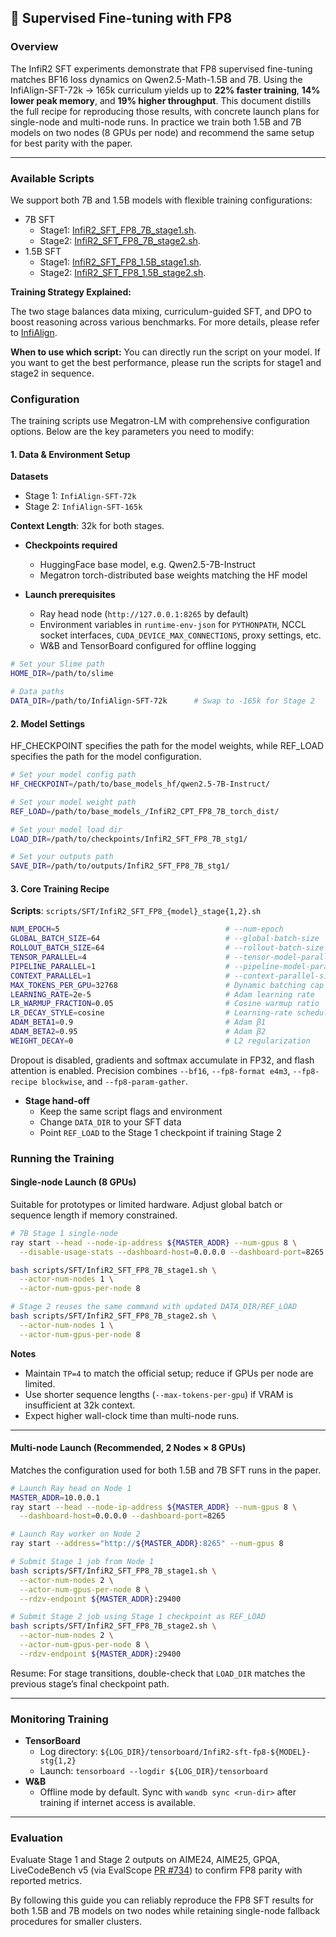 ## 🤖 Supervised Fine-tuning with FP8

### Overview
The InfiR2 SFT experiments demonstrate that FP8 supervised fine-tuning matches BF16 loss dynamics on Qwen2.5-Math-1.5B and 7B. Using the InfiAlign-SFT-72k → 165k curriculum yields up to **22% faster training**, **14% lower peak memory**, and **19% higher throughput**. This document distills the full recipe for reproducing those results, with concrete launch plans for single-node and multi-node runs. In practice we train both 1.5B and 7B models on two nodes (8 GPUs per node) and recommend the same setup for best parity with the paper.

---

### Available Scripts

We support both 7B and 1.5B models with flexible training configurations:

- 7B SFT
  - Stage1: [InfiR2_SFT_FP8_7B_stage1.sh](../scripts/SFT/InfiR2_SFT_FP8_7B_stage1.sh).
  - Stage2: [InfiR2_SFT_FP8_7B_stage2.sh](../scripts/SFT/InfiR2_SFT_FP8_7B_stage2.sh).
- 1.5B SFT
  - Stage1: [InfiR2_SFT_FP8_1.5B_stage1.sh](../scripts/SFT/InfiR2_SFT_FP8_1.5B_stage1.sh).
  - Stage2: [InfiR2_SFT_FP8_1.5B_stage2.sh](../scripts/SFT/InfiR2_SFT_FP8_1.5B_stage2.sh).


**Training Strategy Explained:**

The two stage balances data mixing, curriculum-guided SFT, and DPO to boost reasoning across various benchmarks. For more details, please refer to [InfiAlign](https://arxiv.org/abs/2508.05496).

**When to use which script:**
You can directly run the script on your model. If you want to get the best performance, please run the scripts for stage1 and stage2 in sequence.

### Configuration

The training scripts use Megatron-LM with comprehensive configuration options. Below are the key parameters you need to modify:

#### 1. Data & Environment Setup
**Datasets**  
- Stage 1: `InfiAlign-SFT-72k`
- Stage 2: `InfiAlign-SFT-165k`

**Context Length**: 32k for both stages.
- **Checkpoints required**  
  - HuggingFace base model, e.g. Qwen2.5-7B-Instruct  
  - Megatron torch-distributed base weights matching the HF model  

- **Launch prerequisites**  
  - Ray head node (`http://127.0.0.1:8265` by default)  
  - Environment variables in `runtime-env-json` for `PYTHONPATH`, NCCL socket interfaces, `CUDA_DEVICE_MAX_CONNECTIONS`, proxy settings, etc.  
  - W&B and TensorBoard configured for offline logging

```bash 
# Set your Slime path
HOME_DIR=/path/to/slime 

# Data paths
DATA_DIR=/path/to/InfiAlign-SFT-72k      # Swap to -165k for Stage 2
```

#### 2. Model Settings

HF_CHECKPOINT specifies the path for the model weights, while REF_LOAD specifies the path for the model configuration.

```bash
# Set your model config path
HF_CHECKPOINT=/path/to/base_models_hf/qwen2.5-7B-Instruct/

# Set your model weight path
REF_LOAD=/path/to/base_models_/InfiR2_CPT_FP8_7B_torch_dist/

# Set your model load dir
LOAD_DIR=/path/to/checkpoints/InfiR2_SFT_FP8_7B_stg1/

# Set your outputs path
SAVE_DIR=/path/to/outputs/InfiR2_SFT_FP8_7B_stg1/
```

#### 3. Core Training Recipe
**Scripts**: `scripts/SFT/InfiR2_SFT_FP8_{model}_stage{1,2}.sh`

```bash
NUM_EPOCH=5                                     # --num-epoch
GLOBAL_BATCH_SIZE=64                            # --global-batch-size
ROLLOUT_BATCH_SIZE=64                           # --rollout-batch-size
TENSOR_PARALLEL=4                               # --tensor-model-parallel-size
PIPELINE_PARALLEL=1                             # --pipeline-model-parallel-size
CONTEXT_PARALLEL=1                              # --context-parallel-size
MAX_TOKENS_PER_GPU=32768                        # Dynamic batching cap
LEARNING_RATE=2e-5                              # Adam learning rate
LR_WARMUP_FRACTION=0.05                         # Cosine warmup ratio
LR_DECAY_STYLE=cosine                           # Learning-rate scheduler
ADAM_BETA1=0.9                                  # Adam β1
ADAM_BETA2=0.95                                 # Adam β2
WEIGHT_DECAY=0                                  # L2 regularization
```

Dropout is disabled, gradients and softmax accumulate in FP32, and flash attention is enabled. Precision combines `--bf16`, `--fp8-format e4m3`, `--fp8-recipe blockwise`, and `--fp8-param-gather`.
- **Stage hand-off**  
  - Keep the same script flags and environment  
  - Change `DATA_DIR` to your SFT data
  - Point `REF_LOAD` to the Stage 1 checkpoint if training Stage 2


### Running the Training 

#### Single-node Launch (8 GPUs)
Suitable for prototypes or limited hardware. Adjust global batch or sequence length if memory constrained.

```bash
# 7B Stage 1 single-node
ray start --head --node-ip-address ${MASTER_ADDR} --num-gpus 8 \
  --disable-usage-stats --dashboard-host=0.0.0.0 --dashboard-port=8265

bash scripts/SFT/InfiR2_SFT_FP8_7B_stage1.sh \
  --actor-num-nodes 1 \
  --actor-num-gpus-per-node 8

# Stage 2 reuses the same command with updated DATA_DIR/REF_LOAD
bash scripts/SFT/InfiR2_SFT_FP8_7B_stage2.sh \
  --actor-num-nodes 1 \
  --actor-num-gpus-per-node 8
```

**Notes**
- Maintain `TP=4` to match the official setup; reduce if GPUs per node are limited.  
- Use shorter sequence lengths (`--max-tokens-per-gpu`) if VRAM is insufficient at 32k context.  
- Expect higher wall-clock time than multi-node runs.

---

#### Multi-node Launch (Recommended, 2 Nodes × 8 GPUs)
Matches the configuration used for both 1.5B and 7B SFT runs in the paper.

```bash
# Launch Ray head on Node 1
MASTER_ADDR=10.0.0.1
ray start --head --node-ip-address ${MASTER_ADDR} --num-gpus 8 \
  --dashboard-host=0.0.0.0 --dashboard-port=8265

# Launch Ray worker on Node 2
ray start --address="http://${MASTER_ADDR}:8265" --num-gpus 8

# Submit Stage 1 job from Node 1
bash scripts/SFT/InfiR2_SFT_FP8_7B_stage1.sh \
  --actor-num-nodes 2 \
  --actor-num-gpus-per-node 8 \
  --rdzv-endpoint ${MASTER_ADDR}:29400

# Submit Stage 2 job using Stage 1 checkpoint as REF_LOAD
bash scripts/SFT/InfiR2_SFT_FP8_7B_stage2.sh \
  --actor-num-nodes 2 \
  --actor-num-gpus-per-node 8 \
  --rdzv-endpoint ${MASTER_ADDR}:29400
```

Resume: For stage transitions, double-check that `LOAD_DIR` matches the previous stage’s final checkpoint path.

---

### Monitoring Training

- **TensorBoard**  
  - Log directory: `${LOG_DIR}/tensorboard/InfiR2-sft-fp8-${MODEL}-stg{1,2}`  
  - Launch: `tensorboard --logdir ${LOG_DIR}/tensorboard`
- **W&B**  
  - Offline mode by default. Sync with `wandb sync <run-dir>` after training if internet access is available.

---

### Evaluation

Evaluate Stage 1 and Stage 2 outputs on AIME24, AIME25, GPQA, LiveCodeBench v5 (via EvalScope [PR #734](https://github.com/modelscope/evalscope/pull/734)) to confirm FP8 parity with reported metrics.

By following this guide you can reliably reproduce the FP8 SFT results for both 1.5B and 7B models on two nodes while retaining single-node fallback procedures for smaller clusters.
